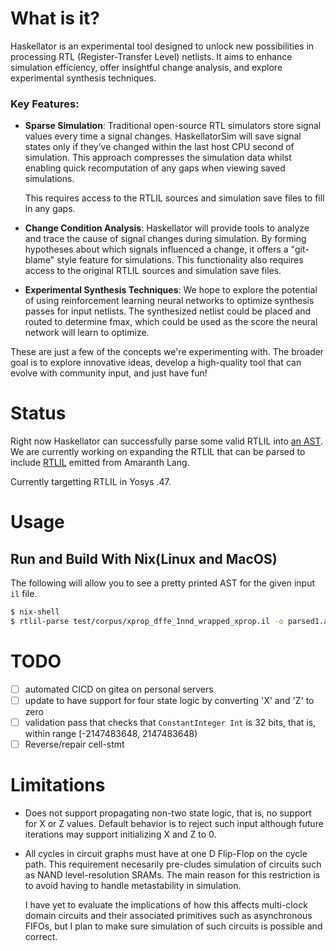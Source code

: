 # What is it?

Haskellator is an experimental tool designed to unlock new possibilities in processing RTL (Register-Transfer Level) netlists. It aims to enhance simulation efficiency, offer insightful change analysis, and explore experimental synthesis techniques.

### Key Features:

- **Sparse Simulation**:
  Traditional open-source RTL simulators store signal values every time a signal changes. 
  HaskellatorSim will save signal states only if they’ve changed 
  within the last host CPU second of simulation. This approach compresses the simulation 
  data whilst enabling quick recomputation of any gaps when viewing saved simulations. 

  This requires access to the RTLIL sources and simulation save files to fill in any gaps.

- **Change Condition Analysis**:
  Haskellator will provide tools to analyze and trace the cause of signal changes during 
  simulation. By forming hypotheses about which signals influenced a change, it offers a 
  "git-blame" style feature for simulations. This functionality also requires access to 
  the original RTLIL sources and simulation save files.

- **Experimental Synthesis Techniques**:
  We hope to explore the potential of using reinforcement learning neural networks to 
  optimize synthesis passes for input netlists. The synthesized netlist could be placed 
  and routed to determine fmax, which could be used as the score the neural network will
  learn to optimize.

These are just a few of the concepts we're experimenting with. The broader goal is to 
explore innovative ideas, develop a high-quality tool that can evolve with community 
input, and just have fun!

# Status

Right now Haskellator can successfully parse some valid RTLIL into [an AST](./src/RTLIL/Syntax.hs).
We are currently working on expanding the RTLIL that can be parsed to include
[RTLIL](https://github.com/YosysHQ/yosys/blob/main/kernel/rtlil.h) 
emitted from Amaranth Lang.

Currently targetting RTLIL in Yosys .47.

# Usage

## Run and Build With Nix(Linux and MacOS)

The following will allow you to see a pretty printed
AST for the given input `il` file.

```bash
$ nix-shell
$ rtlil-parse test/corpus/xprop_dffe_1nnd_wrapped_xprop.il -o parsed1.ast
```

# TODO
 - [ ] automated CICD on gitea on personal servers
 - [ ] update to have support for four state logic by converting 'X' and 'Z' to zero
 - [ ] validation pass that checks that `ConstantInteger Int` is
   32 bits, that is, within range  \[-2147483648, 2147483648)
 - [ ] Reverse/repair cell-stmt

# Limitations
 - Does not support propagating non-two state logic, that is, no
   support for X or Z values. Default behavior is to reject such
   input although future iterations may support initializing X and
   Z to 0.
 - All cycles in circuit graphs must have at one D Flip-Flop on the
   cycle path. This requirement necesarily pre-cludes simulation of
   circuits such as NAND level-resolution SRAMs. The main reason for
   this restriction is to avoid having to handle metastability in 
   simulation.

   I have yet to evaluate the implications of how this affects
   multi-clock domain circuits and their associated primitives such
   as asynchronous FIFOs, but I plan to make sure simulation of such
   circuits is possible and correct.